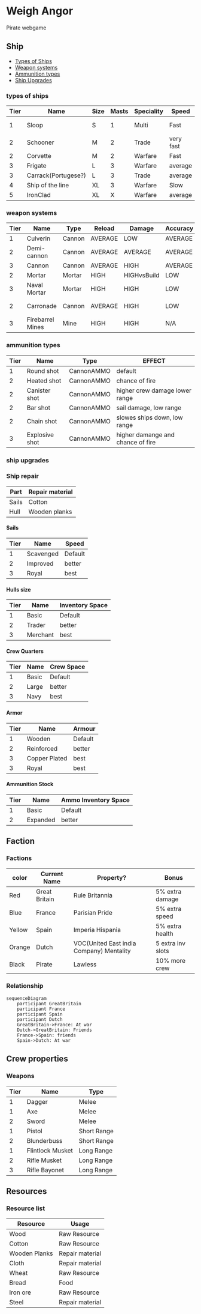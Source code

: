 # Weigh Angor


Pirate webgame


## Ship
* [Types of Ships](#types-of-ships)
* [Weapon systems](#weapon-systems)
* [Ammunition types](#ammunition-types)
* [Ship Upgrades](#ship-upgrades)

### types of ships
| Tier | Name       | Size   | Masts | Speciality | Speed    | Control   | Cannons |
|------|-------------------|--------|-------|---------|----------|----------|---|
| 1    | Sloop              | S      | 1   | Multi  | Fast     | very Good| 2
| 2    | Schooner           | M      | 2   | Trade  | very fast| very Good| 2 
| 2    | Corvette           | M      | 2   | Warfare| Fast     | Good     | 4
| 3    | Frigate            | L      | 3   | Warfare| average  | average  | 6
| 3    | Carrack(Portugese?)| L      | 3   | Trade  | average  | average  | 4
| 4    | Ship of the line   | XL     | 3   | Warfare| Slow     | Bad      | 16
| 5    | IronClad           | XL     | X   | Warfare| average  | average  | 8
### weapon systems
| Tier | Name             | Type   | Reload | Damage| Accuracy| Range
|------|--------|---------|--------|-------|---------|------
| 1    | Culverin         | Cannon | AVERAGE| LOW   | AVERAGE | AVERAGE
| 2    | Demi-cannon      | Cannon | AVERAGE| AVERAGE| AVERAGE| AVERAGE
| 3    | Cannon           | Cannon | AVERAGE| HIGH  | AVERAGE| AVERAGE
| 2    | Mortar           | Mortar | HIGH   | HIGHvsBuild| LOW| HIGH
| 3    | Naval Mortar 	  | Mortar | HIGH   | HIGH  | LOW| VERY HIGH
| 2    | Carronade        | Cannon | AVERAGE| HIGH  | LOW| VERY LOW
| 3    | Firebarrel Mines | Mine   | HIGH   | HIGH  | N/A| N/A
### ammunition types
| Tier | Name         | Type      | EFFECT
|------|--------------|-----------|--------
| 1    | Round shot| CannonAMMO   | default
| 2    | Heated shot| CannonAMMO  | chance of fire
| 2    | Canister shot| CannonAMMO| higher crew damage lower range
| 2    | Bar shot| CannonAMMO     | sail damage, low range
| 2    | Chain shot| CannonAMMO   | slowes ships down, low range
| 3    | Explosive shot|CannonAMMO| higher damange and chance of fire
### ship upgrades

### Ship repair
| Part  | Repair material    |
|-------|--------------------|
| Sails | Cotton             |
| Hull  | Wooden planks      | 

#### Sails
| Tier | Name      | Speed
|------|----------------|-----------
| 1    | Scavenged | Default
| 2    | Improved  | better
| 3    | Royal     | best 
#### Hulls size
| Tier | Name           | Inventory Space 
|------|----------------|-----------
| 1    | Basic          | Default
| 2    | Trader         | better
| 3    | Merchant       | best 
#### Crew Quarters
| Tier | Name   | Crew Space 
|------|--------|-----------
| 1    | Basic  | Default
| 2    | Large  | better
| 3    | Navy   | best 
#### Armor
| Tier | Name          | Armour 
|------|---------------|-----------
| 1    | Wooden        | Default
| 2    | Reinforced    | better
| 3    | Copper Plated | best 
| 3    | Royal         | best
#### Ammunition Stock
| Tier | Name     | Ammo Inventory Space
|------|----------|-----------
| 1    | Basic    | Default
| 2    | Expanded | better

## Faction
### Factions
| color | Current Name | Property? | Bonus |
|---|-----|-----|-----|
| Red | Great Britain | Rule Britannia | 5% extra damage |
| Blue | France | Parisian Pride | 5% extra speed |
| Yellow | Spain | Imperia Hispania | 5% extra health |
| Orange | Dutch | VOC(United East india Company) Mentality | 5 extra inv slots |
| Black | Pirate | Lawless | 10% more crew |
### Relationship
```mermaid
sequenceDiagram
    participant GreatBritain
    participant France
    participant Spain
    participant Dutch
    GreatBritain->France: At war
    Dutch->GreatBritain: Friends
    France->Spain: friends
    Spain->Dutch: At war
```

## Crew properties 

### Weapons
| Tier |   Name         | Type
|------|----------------|-----------
| 1    | Dagger         | Melee
| 1    | Axe            | Melee
| 2    | Sword          | Melee
| 1    | Pistol         | Short Range
| 2    | Blunderbuss    | Short Range
| 1    | Flintlock Musket| Long Range
| 2    | Rifle Musket    | Long Range
| 3    | Rifle Bayonet   | Long Range

## Resources

### Resource list

|   Resource      | Usage
|-----------------|-----------
| Wood            | Raw Resource
| Cotton          | Raw Resource
| Wooden Planks   | Repair material
| Cloth           | Repair material
| Wheat           | Raw Resource
| Bread           | Food
| Iron ore        | Raw Resource
| Steel           | Repair material
